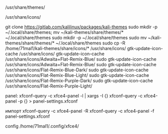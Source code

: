 /usr/share/themes/

/usr/share/icons/

 git clone https://gitlab.com/kalilinux/packages/kali-themes 
sudo mkdir -p ~/.local/share/themes; mv ~/kali-themes/share/themes/* ~/.local/share/themes
sudo mkdir -p ~/.local/share/themes
sudo mv ~/kali-themes/share/themes/* ~/.local/share/themes
sudo cp -R /home/71mal1/kali-themes/share/icons/* /usr/share/icons/
gtk-update-icon-cache /usr/share/icons/
gtk-update-icon-cache /usr/share/icons/Adwaita+Flat-Remix-Blue/
sudo gtk-update-icon-cache /usr/share/icons/Adwaita+Flat-Remix-Blue/
sudo gtk-update-icon-cache /usr/share/icons/Flat-Remix-Blue-Dark/
sudo gtk-update-icon-cache /usr/share/icons/Flat-Remix-Blue-Light/
sudo gtk-update-icon-cache /usr/share/icons/Flat-Remix-Purple-Dark/
sudo gtk-update-icon-cache /usr/share/icons/Flat-Remix-Purple-Light/


panel: xfconf-query -c xfce4-panel -l | xargs -I {} xfconf-query -c xfce4-panel -p {} > panel-settings.xfconf

импорт
xfconf-query -c xfce4-panel -R
xfconf-query -c xfce4-panel -f panel-settings.xfconf

config /home/71mal1/.config/xfce4/

